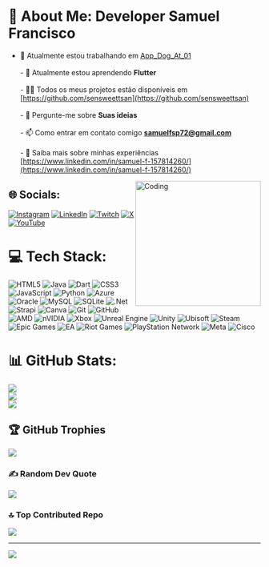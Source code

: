 # 💫 About Me: Developer Samuel Francisco
- 🔭 Atualmente estou trabalhando em [App_Dog_At_01](https://github.com/sensweettsan/App_Dog_At_01)<br><br>- 🌱 Atualmente estou aprendendo **Flutter**<br><br>- 👨‍💻 Todos os meus projetos estão disponíveis em [https://github.com/sensweettsan](https://github.com/sensweettsan)<br><br>- 💬 Pergunte-me sobre **Suas ideias**<br><br>- 📫 Como entrar em contato comigo **samuelfsp72@gmail.com**<br><br>- 📄 Saiba mais sobre minhas experiências [https://www.linkedin.com/in/samuel-f-157814260/](https://www.linkedin.com/in/samuel-f-157814260/)
<img align="right" alt="Coding" width="250" src="https://media1.tenor.com/m/L9vT3PLLlHwAAAAd/my-new-character-my.gif">




## 🌐 Socials:
[![Instagram](https://img.shields.io/badge/Instagram-%23E4405F.svg?logo=Instagram&logoColor=white)](https://instagram.com/@samfrsp) [![LinkedIn](https://img.shields.io/badge/LinkedIn-%230077B5.svg?logo=linkedin&logoColor=white)](https://linkedin.com/in/https://www.linkedin.com/in/samuel-f-157814260) [![Twitch](https://img.shields.io/badge/Twitch-%239146FF.svg?logo=Twitch&logoColor=white)](https://twitch.tv/SENSWEETTSAN) [![X](https://img.shields.io/badge/X-black.svg?logo=X&logoColor=white)](https://x.com/sensweettsan) [![YouTube](https://img.shields.io/badge/YouTube-%23FF0000.svg?logo=YouTube&logoColor=white)](https://youtube.com/@sensweettsan) 

# 💻 Tech Stack:
![HTML5](https://img.shields.io/badge/html5-%23E34F26.svg?style=for-the-badge&logo=html5&logoColor=white) ![Java](https://img.shields.io/badge/java-%23ED8B00.svg?style=for-the-badge&logo=openjdk&logoColor=white) ![Dart](https://img.shields.io/badge/dart-%230175C2.svg?style=for-the-badge&logo=dart&logoColor=white) ![CSS3](https://img.shields.io/badge/css3-%231572B6.svg?style=for-the-badge&logo=css3&logoColor=white) ![JavaScript](https://img.shields.io/badge/javascript-%23323330.svg?style=for-the-badge&logo=javascript&logoColor=%23F7DF1E) ![Python](https://img.shields.io/badge/python-3670A0?style=for-the-badge&logo=python&logoColor=ffdd54) ![Azure](https://img.shields.io/badge/azure-%230072C6.svg?style=for-the-badge&logo=microsoftazure&logoColor=white) ![Oracle](https://img.shields.io/badge/Oracle-F80000?style=for-the-badge&logo=oracle&logoColor=white) ![MySQL](https://img.shields.io/badge/mysql-4479A1.svg?style=for-the-badge&logo=mysql&logoColor=white) ![SQLite](https://img.shields.io/badge/sqlite-%2307405e.svg?style=for-the-badge&logo=sqlite&logoColor=white) ![.Net](https://img.shields.io/badge/.NET-5C2D91?style=for-the-badge&logo=.net&logoColor=white) ![Strapi](https://img.shields.io/badge/strapi-%232E7EEA.svg?style=for-the-badge&logo=strapi&logoColor=white) ![Canva](https://img.shields.io/badge/Canva-%2300C4CC.svg?style=for-the-badge&logo=Canva&logoColor=white) ![Git](https://img.shields.io/badge/git-%23F05033.svg?style=for-the-badge&logo=git&logoColor=white) ![GitHub](https://img.shields.io/badge/github-%23121011.svg?style=for-the-badge&logo=github&logoColor=white) ![AMD](https://img.shields.io/badge/AMD-%23000000.svg?style=for-the-badge&logo=amd&logoColor=white) ![nVIDIA](https://img.shields.io/badge/nVIDIA-%2376B900.svg?style=for-the-badge&logo=nVIDIA&logoColor=white) ![Xbox](https://img.shields.io/badge/xbox-%23107C10.svg?style=for-the-badge&logo=xbox&logoColor=white) ![Unreal Engine](https://img.shields.io/badge/unrealengine-%23313131.svg?style=for-the-badge&logo=unrealengine&logoColor=white) ![Unity](https://img.shields.io/badge/unity-%23000000.svg?style=for-the-badge&logo=unity&logoColor=white) ![Ubisoft](https://img.shields.io/badge/Ubisoft-%23F5F5F5.svg?style=for-the-badge&logo=Ubisoft&logoColor=black) ![Steam](https://img.shields.io/badge/steam-%23000000.svg?style=for-the-badge&logo=steam&logoColor=white) ![Epic Games](https://img.shields.io/badge/epicgames-%23313131.svg?style=for-the-badge&logo=epicgames&logoColor=white) ![EA](https://img.shields.io/badge/ea-%23000000.svg?style=for-the-badge&logo=ea&logoColor=white) ![Riot Games](https://img.shields.io/badge/riotgames-D32936.svg?style=for-the-badge&logo=riotgames&logoColor=white) ![PlayStation Network](https://img.shields.io/badge/PSN-%230070D1.svg?style=for-the-badge&logo=Playstation&logoColor=white) ![Meta](https://img.shields.io/badge/Meta-%230467DF.svg?style=for-the-badge&logo=Meta&logoColor=white) ![Cisco](https://img.shields.io/badge/cisco-%23049fd9.svg?style=for-the-badge&logo=cisco&logoColor=black)
# 📊 GitHub Stats:
![](https://github-readme-stats.vercel.app/api?username=sensweettsan&theme=ambient_gradient&hide_border=false&include_all_commits=false&count_private=false)<br/>
![](https://github-readme-streak-stats.herokuapp.com/?user=sensweettsan&theme=ambient_gradient&hide_border=false)<br/>
![](https://github-readme-stats.vercel.app/api/top-langs/?username=sensweettsan&theme=ambient_gradient&hide_border=false&include_all_commits=false&count_private=false&layout=compact)

## 🏆 GitHub Trophies
![](https://github-profile-trophy.vercel.app/?username=sensweettsan&theme=ambient_gradient&no-frame=false&no-bg=true&margin-w=4)

### ✍️ Random Dev Quote
![](https://quotes-github-readme.vercel.app/api?type=horizontal&theme=radical)

### 🔝 Top Contributed Repo
![](https://github-contributor-stats.vercel.app/api?username=sensweettsan&limit=5&theme=ambient_gradient&combine_all_yearly_contributions=true)

---
[![](https://visitcount.itsvg.in/api?id=sensweettsan&icon=0&color=0)](https://visitcount.itsvg.in)

<!-- Proudly created with GPRM ( https://gprm.itsvg.in ) -->
